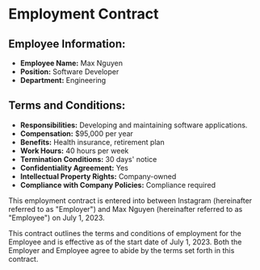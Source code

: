 
# Employment Contract

## Employee Information:
- **Employee Name:** Max Nguyen
- **Position:** Software Developer
- **Department:** Engineering

## Terms and Conditions:
- **Responsibilities:** Developing and maintaining software applications.
- **Compensation:** $95,000 per year
- **Benefits:** Health insurance, retirement plan
- **Work Hours:** 40 hours per week
- **Termination Conditions:** 30 days' notice
- **Confidentiality Agreement:** Yes
- **Intellectual Property Rights:** Company-owned
- **Compliance with Company Policies:** Compliance required

This employment contract is entered into between Instagram (hereinafter referred to as "Employer") and Max Nguyen (hereinafter referred to as "Employee") on July 1, 2023.

This contract outlines the terms and conditions of employment for the Employee and is effective as of the start date of July 1, 2023. Both the Employer and Employee agree to abide by the terms set forth in this contract.
